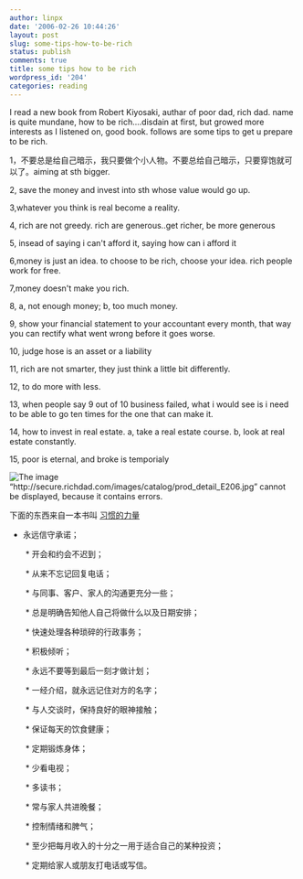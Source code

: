```yaml
---
author: linpx
date: '2006-02-26 10:44:26'
layout: post
slug: some-tips-how-to-be-rich
status: publish
comments: true
title: some tips how to be rich
wordpress_id: '204'
categories: reading
---
```


I read a new book from Robert Kiyosaki, authar of poor dad, rich dad. name is
quite mundane, how to be rich....disdain at first, but growed more interests
as I listened on, good book. follows are some tips to get u prepare to be
rich.

  
1，不要总是给自己暗示，我只要做个小人物。不要总给自己暗示，只要穿饱就可以了。aiming at sth bigger.

2, save the money and invest into sth whose value would go up.

3,whatever you think is real become a reality.

4, rich are not greedy. rich are generous..get richer, be more generous

5, insead of saying i can't afford it, saying how can i afford it

6,money is just an idea. to choose to be rich, choose your idea. rich people
work for free.

7,money doesn't make you rich.

8, a, not enough money; b, too much money.

9, show your financial statement to your accountant every month, that way you
can rectify what went wrong before it goes worse.

10, judge hose is an asset or a liability

11, rich are not smarter, they just think a little bit differently.

12, to do more with less.

13, when people say 9 out of 10 business failed, what i would see is i need to
be able to go ten times for the one that can make it.

14, how to invest in real estate. a, take a real estate course. b, look at
real estate constantly.

15, poor is eternal, and broke is temporialy

  
![The image “http://secure.richdad.com/images/catalog/prod_detail_E206.jpg”
cannot be displayed, because it contains
errors.](http://secure.richdad.com/images/catalog/prod_detail_E206.jpg)

  
下面的东西来自一本书叫
[习惯的力量](http://book.sina.com.cn/nzt/1085722588_powerofhabit/index.shtml)

  
  
* 永远信守承诺；

　　* 开会和约会不迟到；

　　* 从来不忘记回复电话；

　　* 与同事、客户、家人的沟通更充分一些；

　　* 总是明确告知他人自己将做什么以及日期安排；

　　* 快速处理各种琐碎的行政事务；

　　* 积极倾听；

　　* 永远不要等到最后一刻才做计划；

　　* 一经介绍，就永远记住对方的名字；

　　* 与人交谈时，保持良好的眼神接触；

　　* 保证每天的饮食健康；

　　* 定期锻炼身体；

　　* 少看电视；

　　* 多读书；

　　* 常与家人共进晚餐；

　　* 控制情绪和脾气；

　　* 至少把每月收入的十分之一用于适合自己的某种投资；

　　* 定期给家人或朋友打电话或写信。

  
  

